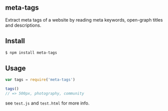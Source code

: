 ## meta-tags

Extract meta tags of a website by reading meta keywords, open-graph titles and descriptions.

## Install

```bash
$ npm install meta-tags
```

## Usage

```js
var tags = require('meta-tags')

tags()
// => 500px, photography, community
```

see `test.js` and `test.html` for more info.
